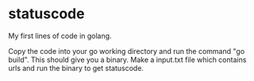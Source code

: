 # statuscode
My first lines of code in golang.


Copy the code into your go working directory and run the command "go build". This should give you a binary.
Make a input.txt file which contains urls and run the binary to get statuscode.
